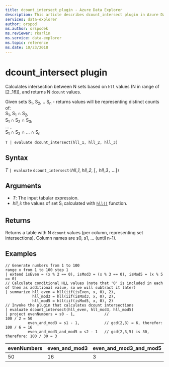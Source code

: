 ```yaml
---
title: dcount_intersect plugin - Azure Data Explorer
description: This article describes dcount_intersect plugin in Azure Data Explorer.
services: data-explorer
author: orspod
ms.author: orspodek
ms.reviewer: rkarlin
ms.service: data-explorer
ms.topic: reference
ms.date: 10/23/2018
---
```

# dcount_intersect plugin

Calculates intersection between N sets based on `hll` values (N in range of [2..16]), and returns N `dcount` values.

Given sets S<sub>1</sub>, S<sub>2</sub>, .. S<sub>n</sub> - returns values will be representing distinct counts of:  
S<sub>1</sub>, S<sub>1</sub> ∩ S<sub>2</sub>,  
S<sub>1</sub> ∩ S<sub>2</sub> ∩ S<sub>3</sub>,  
... ,  
S<sub>1</sub> ∩ S<sub>2</sub> ∩ ... ∩ S<sub>n</sub>

    T | evaluate dcount_intersect(hll_1, hll_2, hll_3)

## Syntax

*T* `| evaluate` `dcount_intersect(`*hll_1*, *hll_2*, [`,` *hll_3*`,` ...]`)`

## Arguments

* *T*: The input tabular expression.
* *hll_i*: the values of set S<sub>i</sub> calculated with [`hll()`](./hll-aggfunction.md) function.

## Returns

Returns a table with N `dcount` values (per column, representing set intersections).
Column names are s0, s1, ... (until n-1).

## Examples

<!-- csl: https://help.kusto.windows.net/Samples -->
```kusto
// Generate numbers from 1 to 100
range x from 1 to 100 step 1
| extend isEven = (x % 2 == 0), isMod3 = (x % 3 == 0), isMod5 = (x % 5 == 0)
// Calculate conditional HLL values (note that '0' is included in each of them as additional value, so we will subtract it later)
| summarize hll_even = hll(iif(isEven, x, 0), 2),
            hll_mod3 = hll(iif(isMod3, x, 0), 2),
            hll_mod5 = hll(iif(isMod5, x, 0), 2) 
// Invoke the plugin that calculates dcount intersections         
| evaluate dcount_intersect(hll_even, hll_mod3, hll_mod5)
| project evenNumbers = s0 - 1,             //                             100 / 2 = 50
          even_and_mod3 = s1 - 1,           // gcd(2,3) = 6, therefor:     100 / 6 = 16
          even_and_mod3_and_mod5 = s2 - 1   // gcd(2,3,5) is 30, therefore: 100 / 30 = 3 
```

|evenNumbers|even_and_mod3|even_and_mod3_and_mod5|
|---|---|---|
|50|16|3|